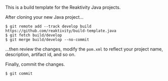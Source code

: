 This is a build template for the Reaktivity Java projects.

After cloning your new Java project...
```
$ git remote add --track develop build https://github.com/reaktivity/build-template.java
$ git fetch build/develop
$ git merge build/develop --no-commit
```
...then review the changes, modify the `pom.xml` to reflect your project name, description, artifact id, and so on.

Finally, commit the changes.
```
$ git commit
```
